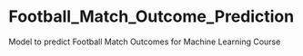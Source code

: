 # Football_Match_Outcome_Prediction
Model to predict Football Match Outcomes for Machine Learning Course
